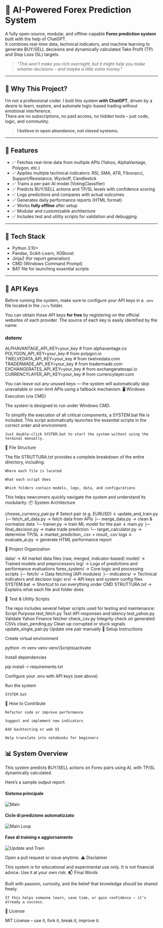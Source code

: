 # 🧠 AI-Powered Forex Prediction System

A fully open-source, modular, and offline-capable **Forex prediction system** built with the help of ChatGPT.  
It combines real-time data, technical indicators, and machine learning to generate BUY/SELL decisions and dynamically calculated Take Profit (TP) and Stop Loss (SL) targets.

> _"This won’t make you rich overnight, but it might help you make smarter decisions – and maybe a little extra money."_  

---

## 🚀 Why This Project?

I’m not a professional coder. I built this system **with ChatGPT**, driven by a desire to learn, explore, and automate logic-based trading without emotional interference.  
There are no subscriptions, no paid access, no hidden tools – just code, logic, and community.

> **I believe in open abundance, not closed systems.**

---

## 🧩 Features

- ✅ Fetches real-time data from multiple APIs (Yahoo, AlphaVantage, Polygon, etc.)
- ✅ Applies multiple technical indicators: RSI, SMA, ATR, Fibonacci, Support/Resistance, Wyckoff, Candlestick
- ✅ Trains a per-pair AI model (VotingClassifier)
- ✅ Predicts BUY/SELL actions and TP/SL levels with confidence scoring
- ✅ Logs predictions and compares with actual outcomes
- ✅ Generates daily performance reports (HTML format)
- ✅ Works **fully offline** after setup
- ✅ Modular and customizable architecture
- ✅ Includes test and utility scripts for validation and debugging

---

## 🧠 Tech Stack

- Python 3.10+
- Pandas, Scikit-Learn, XGBoost
- Jinja2 (for report generation)
- CMD (Windows Command Prompt)
- BAT file for launching essential scripts

---


## 📄 API Keys

Before running the system, make sure to configure your API keys in a `.env` file located in the `/srv` folder.

You can obtain these API keys **for free** by registering on the official websites of each provider. The source of each key is easily identified by the name:

### dotenv
ALPHAVANTAGE_API_KEY=your_key          # from alphavantage.co
POLYGON_API_KEY=your_key               # from polygon.io
TWELVEDATA_API_KEY=your_key            # from twelvedata.com
TRADERMADE_API_KEY=your_key            # from tradermade.com
EXCHANGERATES_API_KEY=your_key         # from exchangeratesapi.io
CURRENCYLAYER_API_KEY=your_key         # from currencylayer.com

You can leave out any unused keys — the system will automatically skip unavailable or over-limit APIs using a fallback mechanism.
🖥️ Windows Execution (via CMD)

The system is designed to run under Windows CMD.

To simplify the execution of all critical components, a SYSTEM.bat file is included. This script automatically launches the essential scripts in the correct order and environment.

    Just double-click SYSTEM.bat to start the system without using the terminal manually.

🧾 File Structure

The file STRUTTURA.txt provides a complete breakdown of the entire directory, including:

    Where each file is located

    What each script does

    Which folders contain models, logs, data, and configurations

This helps newcomers quickly navigate the system and understand its modularity.
📦 System Architecture

choose_currency_pair.py     # Select pair (e.g. EURUSD)
    ↓
update_and_train.py
    ├─ fetch_all_data.py     → fetch data from APIs
    ├─ merge_data.py         → clean & normalize data
    └─ trainer.py            → train ML model for the pair
    ↓
main.py
    ├─ final_decision.py     → make trade prediction
    └─ target_calculator.py  → determine TP/SL
    ↓
market_prediction_*.csv + result_*.csv logs
    ↓
evaluate_ai.py              → generate HTML performance report

📁 Project Organization

data/             → All market data files (raw, merged, indicator-based)
model/            → Trained models and preprocessors
log/              → Logs of predictions and performance evaluations
forex_system/     → Core logic and processing scripts
  ├─ fetch/       → Data fetching (API modules)
  ├─ indicators/  → Technical indicators and decision logic
srv/              → API keys and system config files
SYSTEM.bat        → Shortcut to run everything under CMD
STRUTTURA.txt     → Explains what each file and folder does

🧪 Test & Utility Scripts

The repo includes several helper scripts used for testing and maintenance:
Script	Purpose
test_fetch.py	Test API responses and latency
test_yahoo.py	Validate Yahoo Finance fetcher
check_csv.py	Integrity check on generated CSVs
clean_pending.py	Clean up corrupted or stuck signals
update_single_pair.py	Update one pair manually
🔧 Setup Instructions

Create virtual environment

python -m venv venv
venv\Scripts\activate

Install dependencies

pip install -r requirements.txt

Configure your .env with API keys (see above)

Run the system

    SYSTEM.bat

🤝 How to Contribute

    Refactor code or improve performance

    Suggest and implement new indicators

    Add backtesting or web UI

    Help translate into notebooks for beginners

## 📊 System Overview

This system predicts BUY/SELL actions on Forex pairs using AI, with TP/SL dynamically calculated.

Here’s a sample output report:

#### Sistema principale
![Main](main.png)

#### Ciclo di predizione automatizzato
![Main Loop](main_loop.png)

#### Fase di training e aggiornamento
![Update and Train](update_and_train.png)


Open a pull request or issue anytime.
⚠️ Disclaimer

This system is for educational and experimental use only.
It is not financial advice. Use it at your own risk.
📬 Final Words

Built with passion, curiosity, and the belief that knowledge should be shared freely.

    If this helps someone learn, save time, or gain confidence – it’s already a success.

📄 License

MIT License – use it, fork it, break it, improve it.
